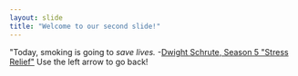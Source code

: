 ```yaml
---
layout: slide
title: "Welcome to our second slide!"
---
```

"Today, smoking is going to *save lives.* -[Dwight Schrute, Season 5 "Stress Relief"](https://www.pastemagazine.com/tv/the-office/the-office-best-quotes/#10-the-procrastinator-s-motto)
Use the left arrow to go back!
